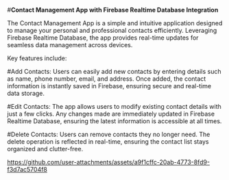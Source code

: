 #**Contact Management App with Firebase Realtime Database Integration**

The Contact Management App is a simple and intuitive application designed to manage your personal and professional contacts efficiently. 
Leveraging Firebase Realtime Database, the app provides real-time updates for seamless data management across devices.

Key features include:

#Add Contacts:
Users can easily add new contacts by entering details such as name, phone number, email, and address. Once added, the contact information is instantly saved in Firebase, ensuring secure and real-time data storage.

#Edit Contacts:
The app allows users to modify existing contact details with just a few clicks. Any changes made are immediately updated in Firebase Realtime Database, ensuring the latest information is accessible at all times.

#Delete Contacts:
Users can remove contacts they no longer need. The delete operation is reflected in real-time, ensuring the contact list stays organized and clutter-free.



https://github.com/user-attachments/assets/a9f1cffc-20ab-4773-8fd9-f3d7ac5704f8
